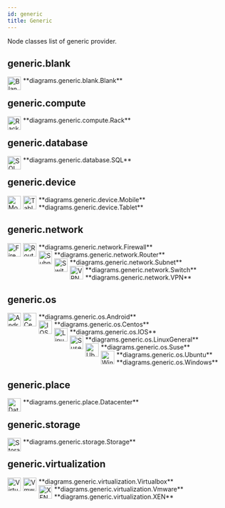 ```yaml
---
id: generic
title: Generic
---
```


Node classes list of generic provider.

## generic.blank


<img width="30" src="/img/resources/generic/blank/blank.png" alt="Blank" style="float: left; padding-right: 5px;" >
**diagrams.generic.blank.Blank**

## generic.compute


<img width="30" src="/img/resources/generic/compute/rack.png" alt="Rack" style="float: left; padding-right: 5px;" >
**diagrams.generic.compute.Rack**

## generic.database


<img width="30" src="/img/resources/generic/database/sql.png" alt="SQL" style="float: left; padding-right: 5px;" >
**diagrams.generic.database.SQL**

## generic.device


<img width="30" src="/img/resources/generic/device/mobile.png" alt="Mobile" style="float: left; padding-right: 5px;" >
**diagrams.generic.device.Mobile**

<img width="30" src="/img/resources/generic/device/tablet.png" alt="Tablet" style="float: left; padding-right: 5px;" >
**diagrams.generic.device.Tablet**

## generic.network


<img width="30" src="/img/resources/generic/network/firewall.png" alt="Firewall" style="float: left; padding-right: 5px;" >
**diagrams.generic.network.Firewall**

<img width="30" src="/img/resources/generic/network/router.png" alt="Router" style="float: left; padding-right: 5px;" >
**diagrams.generic.network.Router**

<img width="30" src="/img/resources/generic/network/subnet.png" alt="Subnet" style="float: left; padding-right: 5px;" >
**diagrams.generic.network.Subnet**

<img width="30" src="/img/resources/generic/network/switch.png" alt="Switch" style="float: left; padding-right: 5px;" >
**diagrams.generic.network.Switch**

<img width="30" src="/img/resources/generic/network/vpn.png" alt="VPN" style="float: left; padding-right: 5px;" >
**diagrams.generic.network.VPN**

## generic.os


<img width="30" src="/img/resources/generic/os/android.png" alt="Android" style="float: left; padding-right: 5px;" >
**diagrams.generic.os.Android**

<img width="30" src="/img/resources/generic/os/centos.png" alt="Centos" style="float: left; padding-right: 5px;" >
**diagrams.generic.os.Centos**

<img width="30" src="/img/resources/generic/os/ios.png" alt="IOS" style="float: left; padding-right: 5px;" >
**diagrams.generic.os.IOS**

<img width="30" src="/img/resources/generic/os/linux-general.png" alt="LinuxGeneral" style="float: left; padding-right: 5px;" >
**diagrams.generic.os.LinuxGeneral**

<img width="30" src="/img/resources/generic/os/suse.png" alt="Suse" style="float: left; padding-right: 5px;" >
**diagrams.generic.os.Suse**

<img width="30" src="/img/resources/generic/os/ubuntu.png" alt="Ubuntu" style="float: left; padding-right: 5px;" >
**diagrams.generic.os.Ubuntu**

<img width="30" src="/img/resources/generic/os/windows.png" alt="Windows" style="float: left; padding-right: 5px;" >
**diagrams.generic.os.Windows**

## generic.place


<img width="30" src="/img/resources/generic/place/datacenter.png" alt="Datacenter" style="float: left; padding-right: 5px;" >
**diagrams.generic.place.Datacenter**

## generic.storage


<img width="30" src="/img/resources/generic/storage/storage.png" alt="Storage" style="float: left; padding-right: 5px;" >
**diagrams.generic.storage.Storage**

## generic.virtualization


<img width="30" src="/img/resources/generic/virtualization/virtualbox.png" alt="Virtualbox" style="float: left; padding-right: 5px;" >
**diagrams.generic.virtualization.Virtualbox**

<img width="30" src="/img/resources/generic/virtualization/vmware.png" alt="Vmware" style="float: left; padding-right: 5px;" >
**diagrams.generic.virtualization.Vmware**

<img width="30" src="/img/resources/generic/virtualization/xen.png" alt="XEN" style="float: left; padding-right: 5px;" >
**diagrams.generic.virtualization.XEN**
